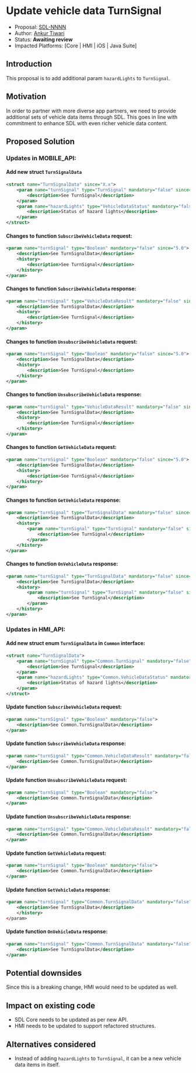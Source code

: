 # Update vehicle data TurnSignal

* Proposal: [SDL-NNNN](NNNN-Update-vehicle-data-TurnSignal.md)
* Author: [Ankur Tiwari](https://github.com/atiwari9)
* Status: **Awaiting review**
* Impacted Platforms: [Core | HMI | iOS | Java Suite]

## Introduction

This proposal is to add additional param `hazardLights` to `TurnSignal`.

## Motivation

In order to partner with more diverse app partners, we need to provide additional sets of vehicle data items through SDL. This goes in line with commitment to enhance SDL with even richer vehicle data content.

## Proposed Solution 


### Updates in MOBILE_API:

#### Add new struct `TurnSignalData`

```xml
<struct name="TurnSignalData" since="X.x">
	<param name="turnSignal" type="TurnSignal" mandatory="false" since="5.0">
		<description>See TurnSignal</description>
	</param>	
	<param name="hazardLights" type="VehicleDataStatus" mandatory="false" since="X.x">
		<description>Status of hazard lights</description>
	</param>
</struct>
```

#### Changes to function `SubscribeVehicleData` request: 

```xml
<param name="turnSignal" type="Boolean" mandatory="false" since="5.0">
	<description>See TurnSignalData</description>
	<history>
		<description>See TurnSignal</description>
	</history>
</param>
```

#### Changes to function `SubscribeVehicleData` response: 

```xml
<param name="turnSignal" type="VehicleDataResult" mandatory="false" since="5.0">
	<description>See TurnSignalData</description>
	<history>
		<description>See TurnSignal</description>
	</history>
</param>
```

#### Changes to function `UnsubscribeVehicleData` request: 

```xml
<param name="turnSignal" type="Boolean" mandatory="false" since="5.0">
	<description>See TurnSignalData</description>
	<history>
		<description>See TurnSignal</description>
	</history>
</param>
```

#### Changes to function `UnsubscribeVehicleData` response: 

```xml
<param name="turnSignal" type="VehicleDataResult" mandatory="false" since="5.0">
	<description>See TurnSignalData</description>
	<history>
		<description>See TurnSignal</description>
	</history>
</param>
```

#### Changes to function `GetVehicleData` request: 

```xml
<param name="turnSignal" type="Boolean" mandatory="false" since="5.0">
	<description>See TurnSignalData</description>
	<history>
		<description>See TurnSignal</description>
	</history>
</param>
```

#### Changes to function `GetVehicleData` response: 

```xml
<param name="turnSignal" type="TurnSignalData" mandatory="false" since="X.x">
	<description>See TurnSignalData</description>
	<history>
		<param name="turnSignal" type="TurnSignal" mandatory="false" since="5.0" until="X.x">
			<description>See TurnSignal</description>
		</param>
	</history>
</param>
```

#### Changes to function `OnVehicleData` response: 

```xml
<param name="turnSignal" type="TurnSignalData" mandatory="false" since="X.x">
	<description>See TurnSignalData</description>
	<history>
		<param name="turnSignal" type="TurnSignal" mandatory="false" since="5.0" until="X.x">
			<description>See TurnSignal</description>
		</param>
	</history>
</param>
```

### Updates in HMI_API:

#### Add new struct enum `TurnSignalData` in `Common` interface: 

```xml
<struct name="TurnSignalData">
	<param name="turnSignal" type="Common.TurnSignal" mandatory="false">
		<description>See TurnSignal</description>
	</param>	
	<param name="hazardLights" type="Common.VehicleDataStatus" mandatory="false">
		<description>Status of hazard lights</description>
	</param>
</struct>

```

#### Update function `SubscribeVehicleData` request: 

```xml
<param name="turnSignal" type="Boolean" mandatory="false">
	<description>See Common.TurnSignalData</description>	
</param>
```

#### Update function `SubscribeVehicleData` response: 

```xml
<param name="turnSignal" type="Common.VehicleDataResult" mandatory="false">
	<description>See Common.TurnSignalData</description>	
</param>
```

#### Update function `UnsubscribeVehicleData` request: 

```xml
<param name="turnSignal" type="Boolean" mandatory="false">
	<description>See Common.TurnSignalData</description>	
</param>
```

#### Update function `UnsubscribeVehicleData` response: 

```xml
<param name="turnSignal" type="Common.VehicleDataResult" mandatory="false">
	<description>See Common.TurnSignalData</description>	
</param>
```

#### Update function `GetVehicleData` request: 

```xml
<param name="turnSignal" type="Boolean" mandatory="false">
	<description>See Common.TurnSignalData</description>
</param>
```

#### Update function `GetVehicleData` response: 

```xml
<param name="turnSignal" type="Common.TurnSignalData" mandatory="false">
	<description>See TurnSignalData</description>
	</history>
</param>
```

#### Update function `OnVehicleData` response: 

```xml
<param name="turnSignal" type="Common.TurnSignalData" mandatory="false">
	<description>See TurnSignalData</description>
</param>
```

## Potential downsides

Since this is a breaking change, HMI would need to be updated as well.
 
## Impact on existing code

* SDL Core needs to be updated as per new API.
* HMI needs to be updated to support refactored structures.

## Alternatives considered

* Instead of adding `hazardLights` to `TurnSignal`, it can be a new vehicle data items in itself.

